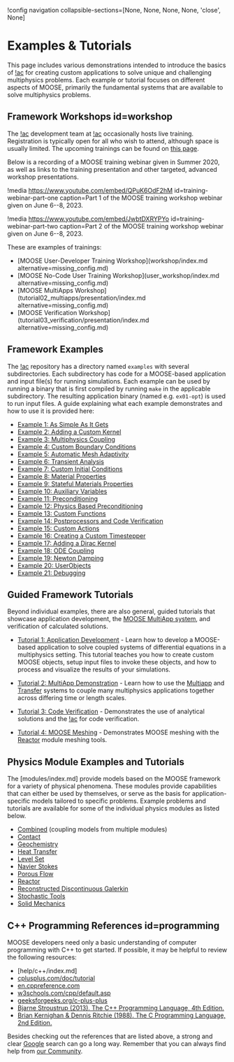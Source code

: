 !config navigation collapsible-sections=[None, None, None, None, 'close', None]

# Examples & Tutorials

This page includes various demonstrations intended to introduce the basics of [!ac](MOOSE) for creating custom applications to solve unique and challenging multiphysics problems. Each example or tutorial focuses on different aspects of MOOSE, primarily the fundamental systems that are available to solve multiphysics problems.

## Framework Workshops id=workshop

The [!ac](MOOSE) development team at [!ac](INL) occasionally hosts live training. Registration is
typically open for all who wish to attend, although space is usually limited. The upcoming trainings can
be found on [this page](training/index.md).


Below is a recording of a MOOSE training webinar given in Summer 2020, as well as links to the training presentation and
other targeted, advanced workshop presentations.

!media https://www.youtube.com/embed/QPuK6OdF2hM
       id=training-webinar-part-one
       caption=Part 1 of the MOOSE training workshop webinar given on June 6--8, 2023.

!media https://www.youtube.com/embed/JwbtDXRYPYo
       id=training-webinar-part-two
       caption=Part 2 of the MOOSE training workshop webinar given on June 6--8, 2023.

These are examples of trainings:

- [MOOSE User-Developer Training Workshop](workshop/index.md alternative=missing_config.md)
- [MOOSE No-Code User Training Workshop](user_workshop/index.md alternative=missing_config.md)
- [MOOSE MultiApps Workshop](tutorial02_multiapps/presentation/index.md alternative=missing_config.md)
- [MOOSE Verification Workshop](tutorial03_verification/presentation/index.md alternative=missing_config.md)


## Framework Examples

The [!ac](MOOSE) repository has a directory named `examples` with several subdirectories. Each subdirectory
has code for a MOOSE-based application and input file(s) for running simulations. Each example can
be used by running a binary that is first compiled by running `make` in the applicable subdirectory.
The resulting application binary (named e.g. `ex01-opt`) is used to run input
files. A guide explaining what each example demonstrates and how to use it is provided here:

- [Example 1: As Simple As It Gets](examples/ex01_inputfile.md)
- [Example 2: Adding a Custom Kernel](examples/ex02_kernel.md)
- [Example 3: Multiphysics Coupling](examples/ex03_coupling.md)
- [Example 4: Custom Boundary Conditions](examples/ex04_bcs.md)
- [Example 5: Automatic Mesh Adaptivity](examples/ex05_amr.md)
- [Example 6: Transient Analysis](examples/ex06_transient.md)
- [Example 7: Custom Initial Conditions](examples/ex07_ics.md)
- [Example 8: Material Properties](examples/ex08_materials.md)
- [Example 9: Stateful Materials Properties](examples/ex09_stateful_materials.md)
- [Example 10: Auxiliary Variables](examples/ex10_aux.md)
- [Example 11: Preconditioning](examples/ex11_prec.md)
- [Example 12: Physics Based Preconditioning](examples/ex12_pbp.md)
- [Example 13: Custom Functions](examples/ex13_functions.md)
- [Example 14: Postprocessors and Code Verification](examples/ex14_pps.md)
- [Example 15: Custom Actions](examples/ex15_actions.md)
- [Example 16: Creating a Custom Timestepper](examples/ex16_timestepper.md)
- [Example 17: Adding a Dirac Kernel](examples/ex17_dirac.md)
- [Example 18: ODE Coupling](examples/ex18_scalar_kernel.md)
- [Example 19: Newton Damping](examples/ex19_dampers.md)
- [Example 20: UserObjects](examples/ex20_user_objects.md)
- [Example 21: Debugging](examples/ex21_debugging.md)

## Guided Framework Tutorials

Beyond individual examples, there are also general, guided tutorials that showcase application development,
the [MOOSE MultiApp system](MultiApps/index.md), and verification of calculated solutions.

- [Tutorial 1: Application Development](tutorial01_app_development/index.md) - Learn how to develop
  a MOOSE-based application to solve coupled systems of differential equations in a multiphysics
  setting. This tutorial teaches you how to create custom MOOSE objects, setup input files to invoke
  these objects, and how to process and visualize the results of your simulations.

- [Tutorial 2: MultiApp Demonstration](tutorial02_multiapps/index.md) - Learn how to use the
  [Multiapp](MultiApps/index.md) and [Transfer](Transfers/index.md) systems to couple many multiphysics
  applications together across differing time or length scales.

- [Tutorial 3: Code Verification](tutorial03_verification/index.md) - Demonstrates the use of analytical
  solutions and the [!ac](MMS) for code verification.

- [Tutorial 4: MOOSE Meshing](tutorial04_meshing/index.md) - Demonstrates MOOSE meshing with the
  [Reactor](modules/reactor/index.md) module meshing tools.

## Physics Module Examples and Tutorials

The [modules/index.md] provide models based on the MOOSE framework for a variety of physical phenomena.
These modules provide capabilities that can either be used by themselves, or serve as the basis for
application-specific models tailored to specific problems. Example problems and tutorials are available
for some of the individual physics modules as listed below.

- [Combined](modules/combined/tutorials/index.md) (coupling models from multiple modules)
- [Contact](modules/contact/tutorials/index.md)
- [Geochemistry](modules/geochemistry/tests_and_examples/index.md)
- [Heat Transfer](modules/heat_transfer/tutorials/introduction/index.md)
- [Level Set](modules/level_set/level_set_examples.md)
- [Navier Stokes](modules/navier_stokes/doc/intro_slides/slides/index.md)
- [Porous Flow](modules/porous_flow/porous_flow_examples.md)
- [Reactor](tutorial04_meshing/index.md)
- [Reconstructed Discontinuous Galerkin](modules/rdg/index.md#example)
- [Stochastic Tools](modules/stochastic_tools/examples/index.md)
- [Solid Mechanics](modules/solid_mechanics/examples_index.md)

## C++ Programming References id=programming

MOOSE developers need only a basic understanding of computer programming with C++ to get started. If possible, it may be helpful to review the following resources:

- [help/c++/index.md]
- [cplusplus.com/doc/tutorial](http://www.cplusplus.com/doc/tutorial/)
- [en.cppreference.com](https://en.cppreference.com/)
- [w3schools.com/cpp/default.asp](https://www.w3schools.com/cpp/default.asp)
- [geeksforgeeks.org/c-plus-plus](https://www.geeksforgeeks.org/c-plus-plus/)
- [Bjarne Stroustrup (2013). The C++ Programming Language, 4th Edition.](https://www.stroustrup.com/4th.html)
- [Brian Kernighan & Dennis Ritchie (1988). The C Programming Language, 2nd Edition.](http://s3-us-west-2.amazonaws.com/belllabs-microsite-dritchie/cbook/index.html)

Besides checking out the references that are listed above, a strong and clear [Google](https://www.google.com/) search can go a long way. Remember that you can always find help from [our Community](help/contact_us.md).
